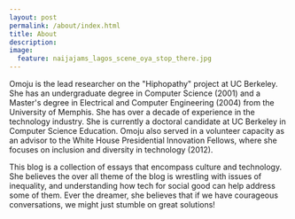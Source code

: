 ```yaml
---
layout: post
permalink: /about/index.html
title: About 
description: 
image:
  feature: naijajams_lagos_scene_oya_stop_there.jpg
---
```


Omoju is the lead researcher on the "Hiphopathy" project at UC Berkeley. She has an undergraduate degree in Computer Science (2001) and a Master's degree in Electrical and Computer Engineering (2004) from the University of Memphis. She has over a decade of experience in the technology industry. She is currently a doctoral candidate at UC Berkeley in Computer Science Education. Omoju also served in a volunteer capacity as an advisor to the White House Presidential Innovation Fellows, where she focuses on inclusion and diversity in technology (2012).

This blog is a collection of essays that encompass culture and technology. She believes the over all theme of the blog is wrestling with issues of inequality, and understanding how tech for social good can help address some of them. Ever the dreamer, she believes that if we have courageous conversations, we might just stumble on great solutions!